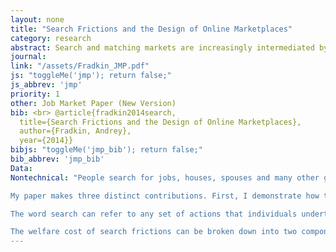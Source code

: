 ```yaml
---
layout: none
title: "Search Frictions and the Design of Online Marketplaces"
category: research
abstract: Search and matching markets are increasingly intermediated by online marketplaces. These marketplaces record novel data about search activity and influence search through policies, such as ranking algorithms, which can make matching outcomes more efficient. I use data from Airbnb, a prominent online marketplace for housing rentals, to show that potential guests engage in limited search, are frequently rejected by hosts, and inefficiently match as a result. I estimate a micro-founded model of search and matching and use it to show that if frictions were removed, there would be 84% more matches in the marketplace and host revenue would increase by $109 per searcher. I propose several improved ranking algorithms for the marketplace and show that they would increase the matching rate by up to 10% over the status quo. However, the A/B search experiments favored by internet companies can overstate the true treatment effect of a ranking algorithm by over 100% because of equilibrium effects.
journal: 
link: "/assets/Fradkin_JMP.pdf"
js: "toggleMe('jmp'); return false;"
js_abbrev: 'jmp'
priority: 1
other: Job Market Paper (New Version)
bib: <br> @article{fradkin2014search,
  title={Search Frictions and the Design of Online Marketplaces},
  author={Fradkin, Andrey},
  year={2014}}
bibjs: "toggleMe('jmp_bib'); return false;"
bib_abbrev: 'jmp_bib'
Data: 
Nontechnical: "People search for jobs, houses, spouses and many other goods. Theory tells us that markets where search is important can work very differently than standard competitive marketplaces. However, it has been difficult to test theories of search in practice because search behavior is typically unobserved. I use a novel dataset of over a million search spells in an online marketplace to study search frictions.

My paper makes three distinct contributions. First, I demonstrate how to use detailed data on communication and transactions in marketplaces in order to quantify the welfare cost of search frictions. Second, I apply my methodology to Airbnb, a large and growing online marketplace for accommodations. Lastly, I study how a market designer can create a set of policies to improve market outcomes.

The word search can refer to any set of actions that individuals undertake in order to acquire more information. Some common types of search include asking friends for advice, browsing the internet, submitting applications and talking to potential partners. In this paper I will focus on just one step in the search process: that of sending contacts and talking to potential partners. 

The welfare cost of search frictions can be broken down into two components. The first is that search itself takes up valuable time and effort. The second is that the lack of perfect information about all options creates suboptimal matches in the marketplace. In turn, the degree to which matches are suboptimal depends on how intensively people search, the information already available to searchers, the amount of congestion in the marketplace and the realized quality of potential partners in the market. The cause of suboptimal matches is critical because it determines what policies should be undertaken to improve market outcomes."
---
```


